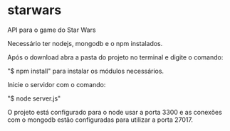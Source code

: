 # starwars
API para o game do Star Wars

Necessário ter nodejs, mongodb e o npm instalados.

Após o download abra a pasta do projeto no terminal 
e digite o comando: 

"$ npm install" para instalar os módulos necessários.

Inicie o servidor com o comando:

"$ node server.js" 

O projeto está configurado para o node usar a porta 3300
e as conexões com o mongodb estão configuradas para utilizar
a porta 27017.  
